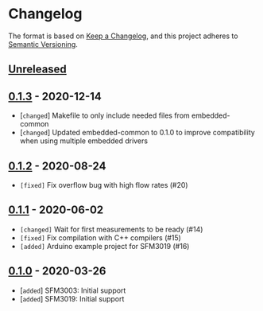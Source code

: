 # Changelog

The format is based on [Keep a Changelog](https://keepachangelog.com/en/1.0.0/),
and this project adheres to [Semantic Versioning](https://semver.org/spec/v2.0.0.html).

## [Unreleased]

## [0.1.3] - 2020-12-14

* [`changed`] Makefile to only include needed files from embedded-common
* [`changed`] Updated embedded-common to 0.1.0 to improve compatibility when
               using multiple embedded drivers

## [0.1.2] - 2020-08-24

* `[fixed]` Fix overflow bug with high flow rates (#20)

## [0.1.1] - 2020-06-02

* `[changed]`  Wait for first measurements to be ready (#14)
* `[fixed]`    Fix compilation with C++ compilers (#15)
* `[added]`    Arduino example project for SFM3019 (#16)

## [0.1.0] - 2020-03-26

* [`added`]    SFM3003: Initial support
* [`added`]    SFM3019: Initial support

[Unreleased]: https://github.com/Sensirion/embedded-sfm/compare/0.1.3...master
[0.1.3]: https://github.com/Sensirion/embedded-sfm/compare/0.1.2...0.1.3
[0.1.2]: https://github.com/Sensirion/embedded-sfm/compare/0.1.1...0.1.2
[0.1.1]: https://github.com/Sensirion/embedded-sfm/compare/0.1.0...0.1.1
[0.1.0]: https://github.com/Sensirion/embedded-sfm/releases/tag/0.1.0
[0.1.2]: https://github.com/Sensirion/embedded-sfm/compare/0.1.1...0.1.2
